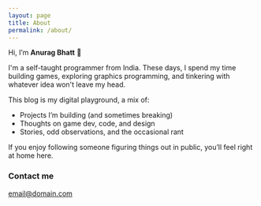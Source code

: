 ```yaml
---
layout: page
title: About
permalink: /about/
---
```


Hi, I’m **Anurag Bhatt** 👋

I'm a self-taught programmer from India. These days, I spend my time building games, exploring graphics programming, and tinkering with whatever idea won't leave my head.

This blog is my digital playground, a mix of:
- Projects I’m building (and sometimes breaking)
- Thoughts on game dev, code, and design
- Stories, odd observations, and the occasional rant

If you enjoy following someone figuring things out in public, you’ll feel right at home here.


### Contact me

[email@domain.com](mailto:anuragbhatt1911@gmail.com)
